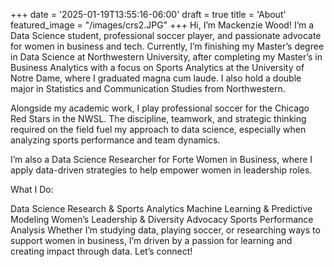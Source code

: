 +++
date = '2025-01-19T13:55:16-06:00'
draft = true
title = 'About'
featured_image = "/images/crs2.JPG"
+++
Hi, I’m Mackenzie Wood! I’m a Data Science student, professional soccer player, and passionate advocate for women in business and tech. Currently, I’m finishing my Master’s degree in Data Science at Northwestern University, after completing my Master’s in Business Analytics with a focus on Sports Analytics at the University of Notre Dame, where I graduated magna cum laude. I also hold a double major in Statistics and Communication Studies from Northwestern.

Alongside my academic work, I play professional soccer for the Chicago Red Stars in the NWSL. The discipline, teamwork, and strategic thinking required on the field fuel my approach to data science, especially when analyzing sports performance and team dynamics.

I’m also a Data Science Researcher for Forte Women in Business, where I apply data-driven strategies to help empower women in leadership roles.

What I Do:

Data Science Research & Sports Analytics
Machine Learning & Predictive Modeling
Women’s Leadership & Diversity Advocacy
Sports Performance Analysis
Whether I’m studying data, playing soccer, or researching ways to support women in business, I’m driven by a passion for learning and creating impact through data. Let’s connect!
